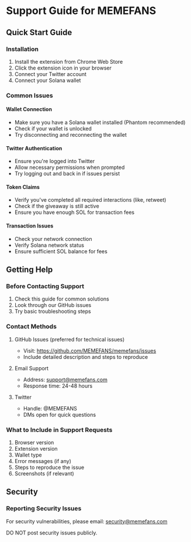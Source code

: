 # Support Guide for MEMEFANS

## Quick Start Guide

### Installation
1. Install the extension from Chrome Web Store
2. Click the extension icon in your browser
3. Connect your Twitter account
4. Connect your Solana wallet

### Common Issues

#### Wallet Connection
- Make sure you have a Solana wallet installed (Phantom recommended)
- Check if your wallet is unlocked
- Try disconnecting and reconnecting the wallet

#### Twitter Authentication
- Ensure you're logged into Twitter
- Allow necessary permissions when prompted
- Try logging out and back in if issues persist

#### Token Claims
- Verify you've completed all required interactions (like, retweet)
- Check if the giveaway is still active
- Ensure you have enough SOL for transaction fees

#### Transaction Issues
- Check your network connection
- Verify Solana network status
- Ensure sufficient SOL balance for fees

## Getting Help

### Before Contacting Support
1. Check this guide for common solutions
2. Look through our GitHub issues
3. Try basic troubleshooting steps

### Contact Methods
1. GitHub Issues (preferred for technical issues)
   - Visit: https://github.com/MEMEFANS/memefans/issues
   - Include detailed description and steps to reproduce

2. Email Support
   - Address: support@memefans.com
   - Response time: 24-48 hours

3. Twitter
   - Handle: @MEMEFANS
   - DMs open for quick questions

### What to Include in Support Requests
1. Browser version
2. Extension version
3. Wallet type
4. Error messages (if any)
5. Steps to reproduce the issue
6. Screenshots (if relevant)

## Security

### Reporting Security Issues
For security vulnerabilities, please email:
security@memefans.com

DO NOT post security issues publicly.
